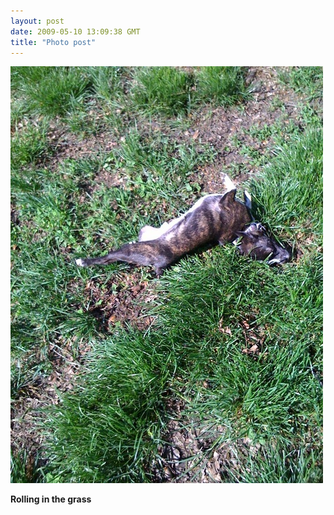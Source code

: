 ```yaml
---
layout: post
date: 2009-05-10 13:09:38 GMT
title: "Photo post"
---
```

![travisj](/images/195b106770a1de17612f20016e98f74beefd4dfefd0e7404b94c7116da671eb8.jpg)

<b>Rolling in the grass</b>